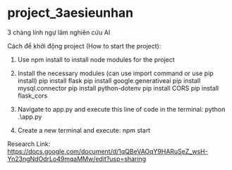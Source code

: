 # project_3aesieunhan
3 chàng lính ngự lâm nghiên cứu AI 




Cách để khởi động project (How to start the project):

1. Use npm install to install node modules for the project

2. Install the necessary modules (can use import command or use pip install)
  pip install flask 
  pip install google.generativeai
  pip install mysql.connector
  pip install python-dotenv
  pip install CORS
  pip install flask_cors

3. Navigate to app.py and execute this line of code in the terminal: python .\app.py

4. Create a new terminal and execute: npm start


Research Link: https://docs.google.com/document/d/1qQBeVAOqY9HARuSeZ_wsH-Yn23ngNdOdrLo49mqaMMw/edit?usp=sharing
